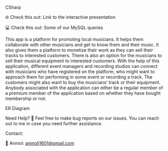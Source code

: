 CSharp


🌐 Check this out: Link to the interactive presentation

💻 Check this out: Some of our MySQL queries

This app is a platform for promoting local musicians. It helps them collaborate with other musicians and get to know them and their music. It also gives them a platform to monetize their work as they can sell their tracks to interested customers. There is also an option for the musicians to sell their musical equipment to interested customers. With the help of this application, different event managers and recording studios can connect with musicians who have registered on the platform, who might want to approach them for performing in some event or recording a track. The customers might also want to buy the musicians’ track or their equipment. Anybody associated with the application can either be a regular member of a premium member of the application based on whether they have bought membership or not.

ER Diagram


Need Help? 🤝
Feel free to make bug reports on our issues. You can reach out to me in case you need further assistance.

Contact:

🎸 Anmol: anmolj1601@gmail.com
